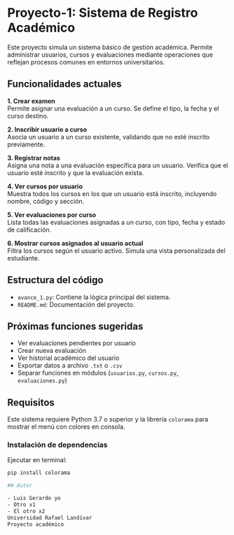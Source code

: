 # Proyecto-1: Sistema de Registro Académico

Este proyecto simula un sistema básico de gestión académica. Permite administrar usuarios, cursos y evaluaciones mediante operaciones que reflejan procesos comunes en entornos universitarios.

## Funcionalidades actuales

**1. Crear examen**  
Permite asignar una evaluación a un curso. Se define el tipo, la fecha y el curso destino.

**2. Inscribir usuario a curso**  
Asocia un usuario a un curso existente, validando que no esté inscrito previamente.

**3. Registrar notas**  
Asigna una nota a una evaluación específica para un usuario. Verifica que el usuario esté inscrito y que la evaluación exista.

**4. Ver cursos por usuario**  
Muestra todos los cursos en los que un usuario está inscrito, incluyendo nombre, código y sección.

**5. Ver evaluaciones por curso**  
Lista todas las evaluaciones asignadas a un curso, con tipo, fecha y estado de calificación.

**6. Mostrar cursos asignados al usuario actual**  
Filtra los cursos según el usuario activo. Simula una vista personalizada del estudiante.

## Estructura del código

- `avance_1.py`: Contiene la lógica principal del sistema.
- `README.md`: Documentación del proyecto.

## Próximas funciones sugeridas

- Ver evaluaciones pendientes por usuario
- Crear nueva evaluación
- Ver historial académico del usuario
- Exportar datos a archivo `.txt` o `.csv`
- Separar funciones en módulos (`usuarios.py`, `cursos.py`, `evaluaciones.py`)

## Requisitos

Este sistema requiere Python 3.7 o superior y la librería `colorama` para mostrar el menú con colores en consola.

### Instalación de dependencias

Ejecutar en terminal:

```bash
pip install colorama

## Autor

- Luis Gerardo yo
- Otro x1
- El otro x2
Universidad Rafael Landívar  
Proyecto académico